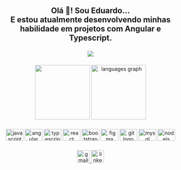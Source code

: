<h2 align="center">Olá 👋! Sou Eduardo...<br>E estou atualmente desenvolvendo minhas habilidade em projetos com <strong>Angular</strong> e <strong>Typescript</strong>.</h2>

###

<div align="center">
  <img src="https://profile-counter.glitch.me/educrds/count.svg?"  />
</div>

###

<div align="center">
<!--   <img src="https://github-readme-stats.vercel.app/api?hide_title=true&hide_rank=false&show_icons=true&include_all_commits=true&count_private=true&disable_animations=false&theme=dracula&locale=pt-br&hide_border=true&username=educrds" height="150" alt="stats graph"  /> -->
  <img src="https://github-readme-stats.vercel.app/api?username=educrds&amp;theme=dark&amp;hide_border=true&amp;include_all_commits=true&amp;count_private=true" height="150" alt="">
  <img src="https://github-readme-stats.vercel.app/api/top-langs?locale=pt-br&hide_title=false&layout=compact&card_width=320&langs_count=6&theme=dark&hide_border=true&username=educrds" height="150" alt="languages graph"  />
</div>

###

<div align="center">
  <img src="https://cdn.jsdelivr.net/gh/devicons/devicon/icons/javascript/javascript-original.svg" height="32" width="48" alt="javascript logo"  />
  <img src="https://cdn.jsdelivr.net/gh/devicons/devicon@latest/icons/angularjs/angularjs-plain.svg" height="32" width="48" alt="angular logo"  />
  <img src="https://cdn.jsdelivr.net/gh/devicons/devicon@latest/icons/typescript/typescript-original.svg" height="32" width="48" alt="typescript logo"  />
  <img src="https://cdn.jsdelivr.net/gh/devicons/devicon/icons/react/react-original.svg" height="32" width="48" alt="react logo"  />
  <img src="https://cdn.jsdelivr.net/gh/devicons/devicon/icons/bootstrap/bootstrap-original.svg" height="32" width="48" alt="bootstrap logo"  />
  <img src="https://cdn.jsdelivr.net/gh/devicons/devicon/icons/figma/figma-original.svg" height="32" width="48" alt="figma logo"  />
  <img src="https://cdn.jsdelivr.net/gh/devicons/devicon/icons/git/git-original.svg" height="32" width="48" alt="git logo"  />
  <img src="https://cdn.jsdelivr.net/gh/devicons/devicon/icons/mysql/mysql-original.svg" height="32" width="48" alt="mysql logo"  />
  <img src="https://cdn.jsdelivr.net/gh/devicons/devicon/icons/nodejs/nodejs-original.svg" height="32" width="48" alt="nodejs logo"  />
</div>

###

<div align="center">
  <a href="mailto:eduardocardoso1039@gmail.com" target="_blank">
    <img src="https://img.shields.io/static/v1?message=Gmail&logo=gmail&label=&color=D14836&logoColor=white&labelColor=&style=for-the-badge" height="35" alt="gmail logo"  />
  </a>
  <a href="https://www.linkedin.com/in/eduardocrds" target="_blank">
    <img src="https://img.shields.io/static/v1?message=LinkedIn&logo=linkedin&label=&color=0077B5&logoColor=white&labelColor=&style=for-the-badge" height="35" alt="linkedin logo"  />
  </a>
</div>

###

